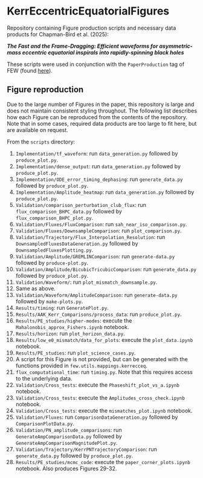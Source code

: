 # KerrEccentricEquatorialFigures

Repository containing Figure production scripts and necessary data products for Chapman-Bird et al. (2025):

___The Fast and the Frame-Dragging: Efficient waveforms for asymmetric-mass
eccentric equatorial inspirals into rapidly-spinning black holes___

These scripts were used in conjunction with the `PaperProduction` tag of FEW (found [here](https://github.com/BlackHolePerturbationToolkit/FastEMRIWaveforms/releases/tag/PaperProduction)).

## Figure reproduction

Due to the large number of Figures in the paper, this repository is large and does not maintain consistent styling throughout. The following list describes how each Figure can be reproduced from the contents of the repository. Note that in some cases, required data products are too large to fit here, but are available on request.

From the `scripts` directory:

1. `Implementation/tf_waveform`: run `data_generation.py` followed by `produce_plot.py`.
2. `Implementation/dense_output`: run `data_generation.py` followed by `produce_plot.py`.
3. `Implementation/ODE_error_timing_dephasing`: run `generate_data.py` followed by `produce_plot.py`.
4. `Implementation/Amplitude_heatmap`: run `data_generation.py` followed by `produce_plot.py`.
5. `Validation/comparison_perturbation_club_flux`: run `flux_comparison_BHPC_data.py` followed by `flux_comparison_BHPC_plot.py`.
6. `Validation/Fluxes/FluxComparison`: run `sah_near_iso_comparison.py`.
7. `Validation/Fluxes/DownsampleComparison`: run `plot_comparison.py`.
8. `Validation/Trajectory/Flux_Interpolation_Resolution`: run `DownsampledFluxesDataGeneration.py` followed by `DownsampledFluxesPlotting.py`.
9. `Validation/Amplitude/GREMLINComparison`: run `generate-data.py` followed by `produce-plot.py`.
10. `Validation/Amplitude/BicubicTricubicComparison`: run `generate_data.py` followed by `produce_plot.py`.
11. `Validation/Waveform/`: run `plot_mismatch_downsample.py`.
12. Same as above.
13. `Validation/Waveform/AmplitudeComparison`: run `generate-data.py` followed by `make-plots.py`.
14. `Results/timing`: run `GeneratePlot.py`.
15. `Results/AAK_Kerr_Comparisons/process_data`: run `produce_plot.py`.
16. `Results/PE_studies/higher-modes`: execute the `Mahalonobis_approx_Fishers.ipynb` notebook.
17. `Results/horizon`: run `plot_horizon_data.py`.
18. `Results/low_e0_mismatch/data_for_plots`: execute the `plot_data.ipynb` notebook.
19. `Results/PE_studies`: run `plot_science_cases.py`.
20. A script for this Figure is not provided, but can be generated with the functions provided in `few.utils.mappings.kerrecceq`.
21. `flux_computational_time`: run `timing.py`. Note that this requires access to the underlying data.
22. `Validation/Cross_tests`: execute the `Phaseshift_plot_vs_a.ipynb` notebook.
23. `Validation/Cross_tests`: execute the `Amplitudes_cross_check.ipynb` notebook.
24. `Validation/Cross_tests`: execute the `mismatches_plot.ipynb` notebook.
25. `Validation/Fluxes`: run `ComparisonDataGeneration.py` followed by `ComparisonPlotData.py`.
26. `Validation/PN_amplitude_comparisons`: run `GenerateAmpComparisonData.py` followed by `GenerateAmpComparisonMagnitudePlot.py`.
27. `Validation/Trajectory/KerrPNTrajectoryComparison`: run `generate_data.py` followed by `produce_plot.py`.
28. `Results/PE_studies/mcmc_code`: execute the `paper_corner_plots.ipynb` notebook. Also produces Figures 29-32.
